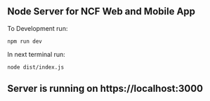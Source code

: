 ## Node Server for NCF Web and Mobile App 

To Development run:

`npm run dev`

In next terminal run:

`node dist/index.js`

## Server is running on https://localhost:3000

